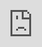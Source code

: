 ```yaml
---
layout: page
title: Style Guide
permalink: /styleguide/
---
```


This is a style guide for NicLake.me.

<!-- Here is the block for creating a fold for blog posts -->
<!-- more -->

## Basic Text Things

Here is some standard text.
*This is some emphasized text.*
**Here is some bold text.**
***Here is some bolded & emphasized text.***
Here is some text with a footnote[^1].

[^1]: Here is the content of the footnote.

# This is an example of a H1 header.

## This is an example of a H2 header.

### This is an example of a H3 header.

#### This is an example of a H4 header.

##### This is an example of a H5 header.

###### This is an example of a H6 header.

* Example of an unordered list.
* Another line.

1. Example of an ordered list.
2. Another line.

[Here is an example link](google.com), and [here is an example link w/ organized links][orglink].

If you want to have some inline code, `google.com` works well.

For a code block:

```
if (long block)
	use (this)
endif
```

Table example:

| Standard align | Left Align | Center Align | Right Align |
|---|:--|:-:|--:|
| Sample of a standard align cell | Sample of a left align cell | Sample of a center align cell | Sample of a right align cell |

Images can be put in like this:

![altText][imgLink]

Embedded videos can be put in like this:

<div align="center">
	<div style="width:600px">
		<div class="embed"><iframe src="https://streamable.com/s/9lg6p/ioxcpn" frameborder="0" maxwidth="600px" allowfullscreen style="width:100%;height:100%;position:absolute;left:0px;top:0px;overflow:hidden;"></iframe></div>
	</div>
</div>

Note: if you would like to have the frame span the width of the post, remove the outer two `div`s.


[orglink]: yahoo.com
[imgLink]: https://niclake.me/favicon.ico